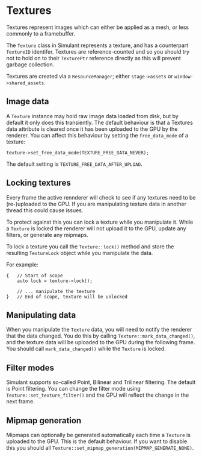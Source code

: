 # Textures

Textures represent images which can either be applied as a mesh, or less commonly to a framebuffer.

The `Texture` class in Simulant represents a texture, and has a counterpart `TextureID` identifer. Textures are reference-counted and so you should try not to hold on to their `TexturePtr` reference
directly as this will prevent garbage collection.

Textures are created via a `ResourceManager`; either `stage->assets` or `window->shared_assets`.

## Image data

A `Texture` instance may hold raw image data loaded from disk, but by default it only does this transiently. The default behaviour is that a Textures data attribute is cleared once it has been uploaded to the GPU by the renderer. You can affect this behaviour by setting the `free_data_mode` of a texture:

```
texture->set_free_data_mode(TEXTURE_FREE_DATA_NEVER);
```

The default setting is `TEXTURE_FREE_DATA_AFTER_UPLOAD`. 

## Locking textures

Every frame the active rennderer will check to see if any textures need to be (re-)uploaded to the GPU. If you are manipulating texture data in another thread this could cause issues.

To protect against this you can lock a texture while you manipulate it. While a `Texture` is locked the renderer will not upload it to the GPU, update any filters, or generate any mipmaps.

To lock a texture you call the `Texture::lock()` method and store the resulting `TextureLock` object while you manipulate the data.

For example:

```
{   // Start of scope
    auto lock = texture->lock();
    
    // ... manipulate the texture
}   // End of scope, texture will be unlocked
```

## Manipulating data

When you manipulate the `Texture` data, you will need to notify the renderer that the data changed. You do this by calling `Texture::mark_data_changed()`, and the texture data will be uploaded to the GPU during the following frame. You should call `mark_data_changed()` while the `Texture` is locked.

## Filter modes

Simulant supports so-called Point, Bilinear and Trilinear filtering. The default is Point filtering. You can change the filter mode using `Texture::set_texture_filter()` and the GPU will reflect the change in the next frame.

## Mipmap generation

Mipmaps can optionally be generated automatically each time a `Texture` is uploaded to the GPU. This is the default behaviour. If you want to disable this you should all `Texture::set_mipmap_generation(MIPMAP_GENERATE_NONE)`. 





